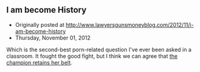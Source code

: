 ## I am become History

 * Originally posted at http://www.lawyersgunsmoneyblog.com/2012/11/i-am-become-history
 * Thursday, November 01, 2012

Which is the second-best porn-related question I've ever been asked in  a classroom. It fought the good fight, but I think we can agree that [the champion retains her belt](http://acephalous.typepad.com/acephalous/everyone-knows-what-tentacle-porn-is-right-she-asked.html).